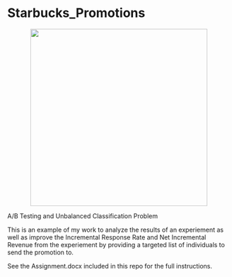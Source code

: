# Starbucks_Promotions
<p align="center"><img src="http://www.artitudesdesign.com/wp-content/uploads/2017/02/starbucks_featured_image-1.jpg" align = "center" height="400" width="400" ></p>
A/B Testing and Unbalanced Classification Problem

This is an example of my work to analyze the results of an experiement as well as improve the Incremental Response Rate and Net Incremental Revenue from the experiement by providing a targeted list of individuals to send the promotion to.

See the Assignment.docx included in this repo for the full instructions.


